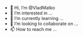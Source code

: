 - 👋 Hi, I’m @VladMatko
- 👀 I’m interested in ...
- 🌱 I’m currently learning ...
- 💞️ I’m looking to collaborate on ...
- 📫 How to reach me ...

<!---
VladMatko/VladMatko is a ✨ special ✨ repository because its `README.md` (this file) appears on your GitHub profile.
You can click the Preview link to take a look at your changes.
--->
